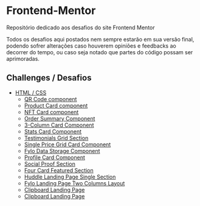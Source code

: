 # Frontend-Mentor

Repositório dedicado aos desafios do site Frontend Mentor

Todos os desafios aqui postados nem sempre estarão em sua versão final, podendo sofrer alterações caso houverem opiniões e feedbacks ao decorrer do tempo, ou caso seja notado que partes do código possam ser aprimoradas.

## Challenges / Desafios

- [HTML / CSS](#html-css)
  - [QR Code component](./QR%20Code%20Component)
  - [Product Card component](./Product%20Card%20Component)
  - [NFT Card component](./NFT%20Card%20Component)
  - [Order Summary Component](./Order%20Summary%20Component)
  - [3-Column Card Component](./3-Column%20Card%20Component)
  - [Stats Card Component](./Stats%20Card%20Component)
  - [Testimonials Grid Section](./Testimonials%20Grid%20Section)
  - [Single Price Grid Card Component](./Single%20Price%20Grid%20Card%20Component)
  - [Fylo Data Storage Component](./Fylo%20Data%20Storage%20Component)
  - [Profile Card Component](./Profile%20Card%20Component)
  - [Social Proof Section](./Social%20Proof%20Section)
  - [Four Card Featured Section](./Four%20Card%20Featured%20Section/)
  - [Huddle Landing Page Single Section](./Huddle%20Landing%20Page%20Single%20Section/)
  - [Fylo Landing Page Two Columns Layout](./Fylo%20Landing%20Page%20Two%20Columns%20Layout/)
  - [Clipboard Landing Page](./Clipboard%20Landing%20Page/)
  - [Clipboard Landing Page](./Chat%20App%20Illustration/)
